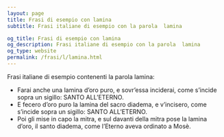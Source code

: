 ```yaml
---
layout: page
title: Frasi di esempio con lamina 
subtitle: Frasi italiane di esempio con la parola  lamina

og_title: Frasi di esempio con lamina 
og_description: Frasi italiane di esempio con la parola  lamina
og_type: website
permalink: /frasi/l/lamina.html
---
```


Frasi italiane di esempio contenenti la parola lamina:


- Farai anche una lamina d’oro puro, e sovr’essa inciderai, come s’incide sopra un sigillo: SANTO ALL’ETERNO.
- E fecero d’oro puro la lamina del sacro diadema, e v’incisero, come s’incide sopra un sigillo: SANTO ALL’ETERNO.
- Poi gli mise in capo la mitra, e sul davanti della mitra pose la lamina d’oro, il santo diadema, come l’Eterno aveva ordinato a Mosè.
